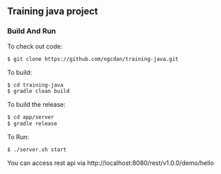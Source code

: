 ## Training java project 

### Build And Run

To check out code:
```sh
$ git clone https://github.com/ngcdan/training-java.git
```

To build:

```sh
$ cd training-java
$ gradle clean build
```

To build the release:

```sh
$ cd app/server
$ gradle release
```

To Run:

```sh
$ ./server.sh start
```

You can access rest api via http://localhost:8080/rest/v1.0.0/demo/hello